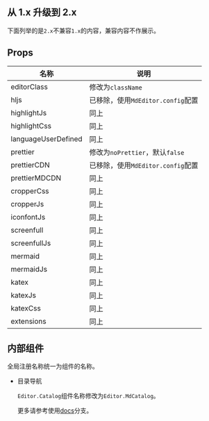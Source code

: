 ## 从 1.x 升级到 2.x

下面列举的是`2.x`不兼容`1.x`的内容，兼容内容不作展示。

## Props

| 名称                | 说明                              |
| ------------------- | --------------------------------- |
| editorClass         | 修改为`className`                 |
| hljs                | 已移除，使用`MdEditor.config`配置 |
| highlightJs         | 同上                              |
| highlightCss        | 同上                              |
| languageUserDefined | 同上                              |
| prettier            | 修改为`noPrettier`，默认`false`   |
| prettierCDN         | 已移除，使用`MdEditor.config`配置 |
| prettierMDCDN       | 同上                              |
| cropperCss          | 同上                              |
| cropperJs           | 同上                              |
| iconfontJs          | 同上                              |
| screenfull          | 同上                              |
| screenfullJs        | 同上                              |
| mermaid             | 同上                              |
| mermaidJs           | 同上                              |
| katex               | 同上                              |
| katexJs             | 同上                              |
| katexCss            | 同上                              |
| extensions          | 同上                              |

## 内部组件

全局注册名称统一为组件的名称。

- 目录导航

  `Editor.Catalog`组件名称修改为`Editor.MdCatalog`。

  更多请参考使用[docs](https://github.com/imzbf/md-editor-rt/tree/docs)分支。
